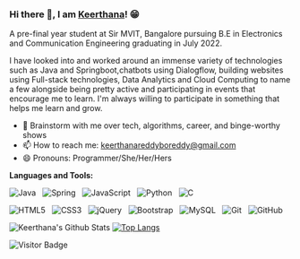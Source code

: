 

<!--
**Keerthanab14/Keerthanab14** is a ✨ _special_ ✨ repository because its `README.md` (this file) appears on your GitHub profile.

Here are some ideas to get you started:

- 🔭 I’m currently working on ...
- 🌱 I’m currently learning ...
- 👯 I’m looking to collaborate on ...
- 🤔 I’m looking for help with ...
- 💬 Ask me about ...
- 📫 How to reach me: ...
- 😄 Pronouns: ...
- ⚡ Fun fact: ...
-->
### Hi there 👋, I am [Keerthana](https://rusty-sj.github.io/)! 😁
<!--
**rusty-sj/rusty-sj** is a ✨ _special_ ✨ repository because its `README.md` (this file) appears on your GitHub profile.
Here are some ideas to get you started:

- 🔭 I’m currently working on ...
- 🌱 I’m currently learning ...
- 👯 I’m looking to collaborate on ...
- 🤔 I’m looking for help with ...
- 💬 Ask me about ...
- 📫 How to reach me: ...
- 😄 Pronouns: ...
- ⚡ Fun fact: ...
- 🤔 I’m looking for help with Statistics
- 👯 I’m looking to collaborate on ...
-->

A pre-final year student at Sir MVIT, Bangalore pursuing B.E in Electronics and Communication Engineering graduating in July 2022.

I have looked into and worked around an immense variety of technologies such as Java and Springboot,chatbots using Dialogflow, building websites using Full-stack technologies, Data Analytics and Cloud Computing to name a few alongside being pretty active and participating in events that encourage me to learn. I'm always willing to participate in something that helps me learn and grow.
<!-- - 🔭 I’m currently researching at the intersection of machine learning and databases with the [IDEA Lab](http://web.engr.oregonstate.edu/~termehca/)-->
- 💬 Brainstorm with me over tech, algorithms, career, and  binge-worthy shows 
- 📫 How to reach me: keerthanareddyboreddy@gmail.com
- 😄 Pronouns: Programmer/She/Her/Hers
<!-- - ⚡ Fun fact: Checkout my [Lean2Lead Pune](https://www.linkedin.com/in/lean2lead-pune-bbb92a169) Community if you are ambitious!
- 📝 [Resume](https://rusty-sj.github.io/media/Rashmi_Jadhav.pdf)-->

**Languages and Tools:** 

![Java](https://img.shields.io/badge/-Java-black?logo=java&style=social)&nbsp;&nbsp;
![Spring](https://img.shields.io/badge/-Spring%20Framework-black?logo=spring&style=social)&nbsp;&nbsp;
![JavaScript](https://img.shields.io/badge/-JavaScript-black?logo=javascript&style=social)&nbsp;&nbsp;
![Python](https://img.shields.io/badge/-Python-black?logo=Python&style=social)&nbsp;&nbsp;
![C](https://img.shields.io/badge/-C-black?logo=c&style=social)&nbsp;&nbsp;
<!--![Android](https://img.shields.io/badge/-Android-black?logo=android&style=social)&nbsp;&nbsp;-->
![HTML5](https://img.shields.io/badge/-HTML5-black?logo=html5&style=social)&nbsp;&nbsp;
![CSS3](https://img.shields.io/badge/-CSS3-black?logo=css3&style=social)&nbsp;&nbsp;
![jQuery](https://img.shields.io/badge/-jQuery-black?logo=jquery&style=social)&nbsp;&nbsp;
![Bootstrap](https://img.shields.io/badge/-Bootstrap-black?logo=bootstrap&style=social)&nbsp;&nbsp;
![MySQL](https://img.shields.io/badge/-MySQL-black?logo=mysql&style=social)&nbsp;&nbsp;
![Git](https://img.shields.io/badge/-Git-black?logo=git&style=social)&nbsp;&nbsp;
![GitHub](https://img.shields.io/badge/-GitHub-black?logo=github&style=social)&nbsp;&nbsp;

![Keerthana's Github Stats](https://github-readme-stats.vercel.app/api?username=Keerthanab14&count_private=true&show_icons=true&include_all_commits=true)
[![Top Langs](https://github-readme-stats.vercel.app/api/top-langs/?username=Keerthanab14&layout=compact)](https://github.com/anuraghazra/github-readme-stats)

![Visitor Badge](https://visitor-badge.laobi.icu/badge?page_id=rusty-sj.rusty-sj)
